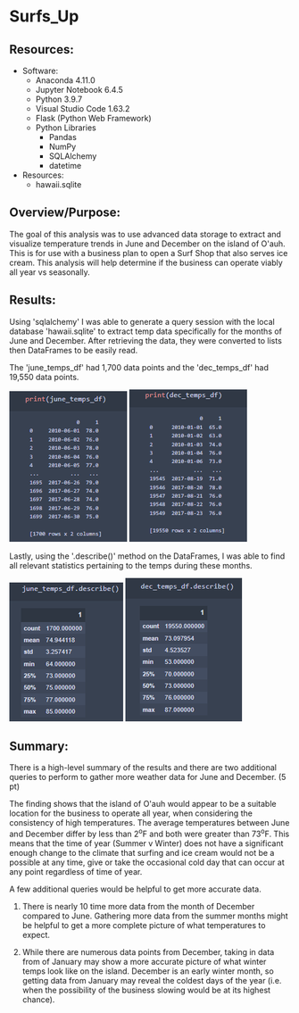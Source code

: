 # Surfs_Up

## Resources:
*   Software:
    *   Anaconda 4.11.0
    *   Jupyter Notebook 6.4.5
    *   Python 3.9.7
    *   Visual Studio Code 1.63.2
    *   Flask (Python Web Framework)
    *   Python Libraries
        *   Pandas
        *   NumPy
        *   SQLAlchemy
        *   datetime
*   Resources:
    *   hawaii.sqlite

## Overview/Purpose:

The goal of this analysis was to use advanced data storage to extract and visualize temperature trends in June and December on the island of O'auh. This is for use with a business plan to open a Surf Shop that also serves ice cream. This analysis will help determine if the business can operate viably all year vs seasonally.

## Results:

Using 'sqlalchemy' I was able to generate a query session with the local database 'hawaii.sqlite' to extract temp data specifically for the months of June and December. After retrieving the data, they were converted to lists then DataFrames to be easily read. 

The 'june_temps_df' had 1,700 data points and the 'dec_temps_df' had 19,550 data points.

![](images/june_temps_df.png)
![](images/dec_temps_df.png)

Lastly, using the '.describe()' method on the DataFrames, I was able to find all relevant statistics pertaining to the temps during these months.

![](images/june_temps_df.describe().png)
![](images/dec_temps_df.describe()png.png)

## Summary:

There is a high-level summary of the results and there are two additional queries to perform to gather more weather data for June and December. (5 pt)

The finding shows that the island of O'auh would appear to be a suitable location for the business to operate all year, when considering the consistency of high temperatures. The average temperatures between June and December differ by less than 2<sup>o</sup>F and both were greater than 73<sup>o</sup>F. This means that the time of year (Summer v Winter) does not have a significant enough change to the climate that surfing and ice cream would not be a possible at any time, give or take the occasional cold day that can occur at any point regardless of time of year.

A few additional queries would be helpful to get more accurate data.

1. There is nearly 10 time more data from the month of December compared to June. Gathering more data from the summer months might be helpful to get a more complete picture of what temperatures to expect.

2. While there are numerous data points from December, taking in data from of January may show a more accurate picture of what winter temps look like on the island. December is an early winter month, so getting data from January may reveal the coldest days of the year (i.e. when the possibility of the business slowing would be at its highest chance).